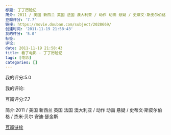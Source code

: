 ```yaml
---
标题: 丁丁历险记
简介: 2011 / 美国 新西兰 英国 法国 澳大利亚 / 动作 动画 悬疑 / 史蒂文·斯皮尔伯格 / 杰米·贝尔 安迪·瑟金斯
豆瓣评分: '7.7'
链接: https://movie.douban.com/subject/2028669/
创建时间: '2011-11-19 21:58:43'
我的评分: '5.0'
标签:
评论:
date: 2011-11-19 21:58:43
title: 看了电影 - 丁丁历险记
tags: [电影]
categories: []
---
```


我的评分:5.0

我的评论:

豆瓣评分:7.7

简介:2011 / 美国 新西兰 英国 法国 澳大利亚 / 动作 动画 悬疑 / 史蒂文·斯皮尔伯格 / 杰米·贝尔 安迪·瑟金斯

[豆瓣链接](https://movie.douban.com/subject/2028669/)

